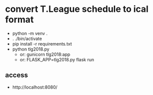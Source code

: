 # convert T.League schedule to ical format

- python -m venv .
- . ./bin/activate
- pip install -r requirements.txt
- python tlg2018.py
  - or: gunicorn tlg2018:app
  - or: FLASK_APP=tlg2018.py flask run

## access

- http://localhost:8080/
